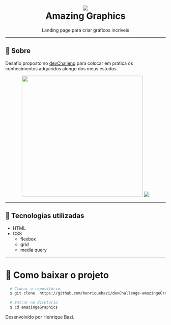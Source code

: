 <h1 align="center">
<img src="https://trello-attachments.s3.amazonaws.com/590fa896d2d25e50583de620/874x512/2bc76fc9373587c9d5ca571d19530719/4435_1.png"><br>
Amazing Graphics
</h1>
<p align="center">
  Landing page para criar gráficos incríveis
</p>


---

## 📝 Sobre

Desafio proposto no [devChalleng](https://www.devchallenge.com.br/challenges/5ec9a7fc10e94a38493d3910/details) para colocar em prática os conhecimentos adquiridos alongo dos meus estudos.

<p align="center" >
<img src="https://camo.githubusercontent.com/bc20095b91ab30bc8042f431efb9797cb3d9881eee7754ecb3610a3c84101fc3/68747470733a2f2f7472656c6c6f2d6174746163686d656e74732e73332e616d617a6f6e6177732e636f6d2f3539306661376635613861623031356430636638383035322f3539306661383936643264323565353035383364653632302f63623832613730363966363938626465336261666234656132303331363935312f6d6f636b757065725f2831295f2831292e706e67" width="380" height="380">

<img src="https://camo.githubusercontent.com/d6f592a1daec2321aa524f48eb8460dafc249f2b3a64283d3b4d65c34b9b0d8f/68747470733a2f2f7472656c6c6f2d6174746163686d656e74732e73332e616d617a6f6e6177732e636f6d2f3539306661376635613861623031356430636638383035322f3539306661383936643264323565353035383364653632302f32353566316430346261663032663765383138633665346563333664646464662f6465736b746f702e706e67">
</p>

---

## 🚀 Tecnologias utilizadas

- HTML
- CSS
  - flexbox
  - grid
  - media query

---

# 📂 Como baixar o projeto

```bash
  # Clonar o repositório
  $ git clone  https://github.com/henriquebazi/devChallenge-amazingeGraphics

  # Entrar no diretório
  $ cd amazingeGraphics
```

Desenvolvido por Henrique Bazi.

